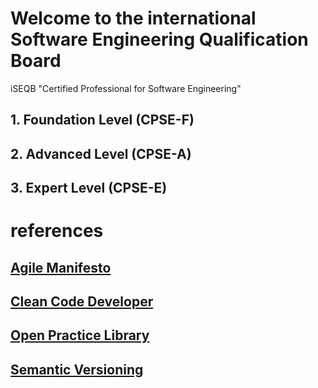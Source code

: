 # Welcome to the international Software Engineering Qualification Board

iSEQB "Certified Professional for Software Engineering"

## 1. Foundation Level (CPSE-F)
## 2. Advanced Level (CPSE-A)
## 3. Expert Level (CPSE-E)

# references

## [Agile Manifesto](https://agilemanifesto.org)
## [Clean Code Developer](https://clean-code-developer.com)
## [Open Practice Library](https://openpracticelibrary.com)
## [Semantic Versioning](https://semver.org)
